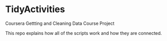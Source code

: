 # TidyActivities
Coursera Gettting and Cleaning Data Course Project

This repo explains how all of the scripts work and how they are connected.